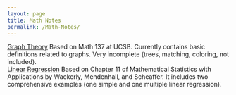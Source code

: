 ```yaml
---
layout: page
title: Math Notes
permalink: /Math-Notes/
---
```

[Graph Theory](https://czsding40925.github.io/Graph-Basics) Based on Math 137 at UCSB. Currently contains basic definitions related to graphs. Very incomplete (trees, matching, coloring, not included). <br>
[Linear Regression](https://czsding40925.github.io/Linear-Regression) Based on Chapter 11 of Mathematical Statistics with Applications by Wackerly, Mendenhall, and Scheaffer. It includes two comprehensive examples (one simple and one multiple linear regression). <br>